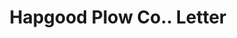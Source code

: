---
doi: 10.7916/D8DJ6SNK
date_other: '1909'
date_other_textual: '1909'
form: correspondence
genre:
- Letters (correspondence)
name:
- Hapgood Plow Co.
object_in_context_url: https://biggert.cul.columbia.edu/items/view/ave_biggert_00148
subject_hierarchical_geographic:
- Alton, Illinois, United States
subject_name:
- Hapgood Plow Co.
title: Hapgood Plow Co.. Letter
sort_title: Hapgood Plow Co.. Letter
call_number: ave_biggert_00148
coordinates:
- 38.900555555555556,-90.15972222222223
pid: ave_biggert_00148
identifiers: ave_biggert_00148
thumbnail: https://derivativo-3.library.columbia.edu/iiif/2/ldpd:345057/full/!256,256/0/native.jpg
permalink: "/biggert/ave_biggert_00148/"
layout: iiif-image-page
---